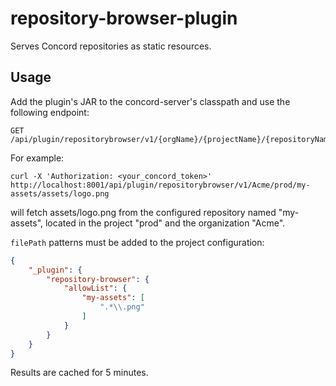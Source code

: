 # repository-browser-plugin

Serves Concord repositories as static resources.

## Usage

Add the plugin's JAR to the concord-server's classpath and use the following endpoint:

```
GET /api/plugin/repositorybrowser/v1/{orgName}/{projectName}/{repositoryName}/{filePath:*}
```

For example:

```
curl -X 'Authorization: <your_concord_token>' http://localhost:8001/api/plugin/repositorybrowser/v1/Acme/prod/my-assets/assets/logo.png
```

will fetch assets/logo.png from the configured repository named "my-assets",
located in the project "prod" and the organization "Acme".

`filePath` patterns must be added to the project configuration:

```json
{
    "_plugin": {
        "repository-browser": {
            "allowList": {
                "my-assets": [
                    ".*\\.png"
                ]
            }
        }
    }
}
```

Results are cached for 5 minutes.
